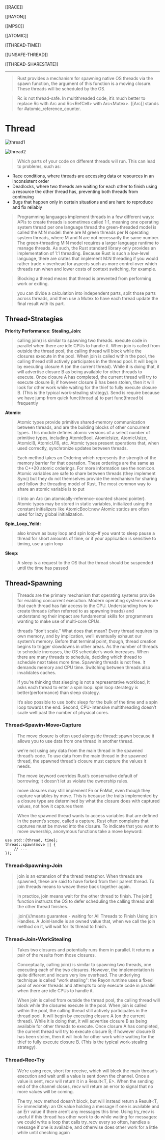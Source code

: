 
[[RACE]]

[[RAYON]]

[[MPSC]]

[[ATOMIC]]

[[THREAD-TIME]]

[[UNSAFE-THREAD]]

[[THREAD-SHARESTATE]]

---

> Rust provides a mechanism for spawning native OS threads via the spawn function, the argument of this function is a moving closure. These threads will be scheduled by the OS.

> Rc<T> is not thread-safe. In multithreaded code, it’s much better to replace Rc<T> with Arc<T> and Rc<RefCell<T>> with Arc<Mutex<T>>. [[Arc]] stands for #atomic_reference_counter.


# Thread

![thread1](../rust/assets/images/thread1.JPG)

![thread2](../rust/assets/images/thread2.JPG)

> Which parts of your code on different threads will run. This can lead to problems, such as:

- Race conditions, where threads are accessing data or resources in an inconsistent order
- Deadlocks, where two threads are waiting for each other to finish using a resource the other thread has, preventing both threads from continuing
- Bugs that happen only in certain situations and are hard to reproduce and fix reliably

> Programming languages implement threads in a few different ways:
> APIs to create threads is sometimes called 1:1, meaning one operating system thread per one language thread.the green-threaded model is called the M:N model: there are M green threads per N operating system threads, where M and N are not necessarily the same number.
> The green-threading M:N model requires a larger language runtime to manage threads.
> As such, the Rust standard library only provides an implementation of 1:1 threading.
> Because Rust is such a low-level language, there are crates that implement M:N threading if you would rather trade > overhead for aspects such as more control over which threads run when and lower costs of context switching, for example.

> Blocking a thread means that thread is prevented from performing work or exiting.

> you can divide a calculation into independent parts, split those parts across threads, and then use a Mutex<T> to have each thread update the final result with its part.

## Thread•Strategies

**Priority Performance:**
**Stealing_Join:**
> calling join() is similar to spawning two threads.
> execute code in parallel when there are idle CPUs to handle it.
> When join is called from outside the thread pool, the calling thread will block while the closures execute in the pool. When join is called within the pool, the calling thread still actively participates in the thread pool. It will begin by executing closure A (on the current thread). While it is doing that, it will advertise closure B as being available for other threads to execute. Once closure A has completed, the current thread will try to execute closure B; if however closure B has been stolen, then it will look for other work while waiting for the thief to fully execute closure B. (This is the typical work-stealing strategy).
> Send is require because we have jump from quick func(thread a) to part func(thread b) frequently

**Atomic:**
> Atomic types provide primitive shared-memory communication between threads, and are the building blocks of other concurrent types.
>This module defines atomic versions of a select number of primitive types, including AtomicBool, AtomicIsize, AtomicUsize, AtomicI8, AtomicU16, etc. Atomic types present operations that, when used correctly, synchronize updates between threads.

> Each method takes an Ordering which represents the strength of the memory barrier for that operation. These orderings are the same as the C++20 atomic orderings. For more information see the nomicon.
>Atomic variables are safe to share between threads (they implement Sync) but they do not themselves provide the mechanism for sharing and follow the threading model of Rust. The most common way to share an atomic variable is to put 

> it into an Arc (an atomically-reference-counted shared pointer).
> Atomic types may be stored in static variables, initialized using the constant initializers like AtomicBool::new Atomic statics are often used for lazy global initialization.

**Spin_Loop_Yeild:**
> also known as busy loop and spin loop-If you want to sleep pause a thread for short amounts of time, or if your application is sensitive to timing, use a spin loop

**Sleep:**
> A sleep is a request to the OS that the thread should be suspended until the time has passed

## Thread•Spawning
>Threads are the primary mechanism that operating systems provide for enabling concurrent execution. Modern operating systems ensure that each thread has fair access to the CPU. Understanding how to create threads (often referred to as spawning treads) and understanding their impact are fundamental skills for programmers wanting to make use of multi-core CPUs.

> threads “don’t scale.” What does that mean?
>Every thread requires its own memory, and by implication, we’ll eventually exhaust our system’s memory. Before that terminal point, though, thread creation begins to trigger slowdowns in other areas. As the number of threads to schedule increases, the OS scheduler’s work increases. When there are many threads to schedule, deciding which thread to schedule next takes more time.
> Spawning threads is not free. It demands memory and CPU time. Switching between threads also invalidates caches.

> if you’re thinking that sleeping is not a representative workload, It asks each thread to enter a spin loop. spin loop sterategy is better(performance) than sleep strategy.

> It’s also possible to use both: sleep for the bulk of the time and a spin loop towards the end.
> Second, CPU-intensive multithreading doesn’t scale well past the number of physical cores.

### Thread•Spawin•Move•Capture
> The move closure is often used alongside thread::spawn because it allows you to use data from one thread in another thread.

> we’re not using any data from the main thread in the spawned thread’s code. To use data from the main thread in the spawned thread, the spawned thread’s closure must capture the values it needs.

> The move keyword overrides Rust’s conservative default of borrowing; it doesn’t let us violate the ownership rules.

> move closures may still implement Fn or FnMut, even though they capture variables by move. This is because the traits implemented by a closure type are determined by what the closure does with captured values, not how it captures them

> When the spawned thread wants to access variables that are defined in the parent’s scope, called a capture, Rust often complains that captures must be moved into the closure. To indicate that you want to move ownership, anonymous functions take a move keyword:
```rust,no_run
use std::{thread, time};
thread::spawn(move || {
    // ...
});
```

### Thread•Spawning•Join

> join is an extension of the thread metaphor. When threads are spawned, these are said to have forked from their parent thread. To join threads means to weave these back together again.

> In practice, join means wait for the other thread to finish. The join() function instructs the OS to defer scheduling the calling thread until the other thread finishes.

> .join()//means guarantee - waiting for All Threads to Finish Using join Handles. A JoinHandle is an owned value that, when we call the join method on it, will wait for its thread to finish.


### Thread•Join•WorkStealing

> Takes two closures and potentially runs them in parallel. It returns a pair of the results from those closures.

> Conceptually, calling join() is similar to spawning two threads, one executing each of the two closures. However, the implementation is quite different and incurs very low overhead. The underlying technique is called "work stealing": the Rayon runtime uses a fixed pool of worker threads and attempts to only execute code in parallel when there are idle CPUs to handle it.

> When join is called from outside the thread pool, the calling thread will block while the closures execute in the pool. When join is called within the pool, the calling thread still actively participates in the thread pool. It will begin by executing closure A (on the current thread). While it is doing that, it will advertise closure B as being available for other threads to execute. Once closure A has completed, the current thread will try to execute closure B; if 
> however closure B has been stolen, then it will look for other work while waiting for the thief to fully execute closure B. (This is the typical work-stealing strategy).


### Thread•Rec•Try

> We’re using recv, short for receive, which will block the main thread’s execution and wait until a value is sent down the channel. Once a value is sent, recv will return it in a Result<T, E>. When the sending end of the channel closes, recv will return an error to signal that no more values will be coming.

> The try_recv method doesn’t block, but will instead return a Result<T, E> immediately: an Ok value holding a message if one is available and an Err value if there aren’t any messages this time. Using try_recv is useful if this thread has other work to do while waiting for messages: we could write a loop that calls try_recv every so often, handles a message if one is available, and otherwise does other work for a little while until checking again
